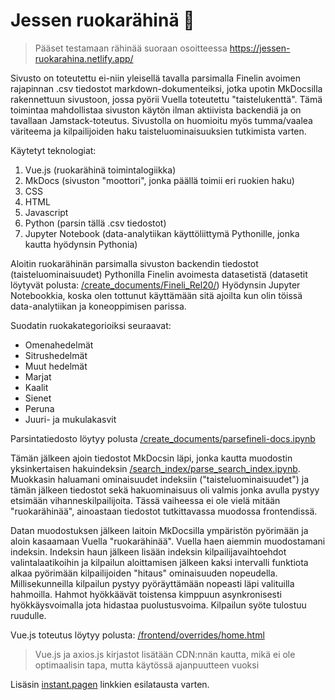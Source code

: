 # Jessen ruokarähinä 🥕

> Pääset testamaan rähinää suoraan osoitteessa https://jessen-ruokarahina.netlify.app/

Sivusto on toteutettu ei-niin yleisellä tavalla parsimalla Finelin avoimen rajapinnan .csv tiedostot markdown-dokumenteiksi, jotka upotin MkDocsilla rakennettuun sivustoon, jossa pyörii Vuella toteutettu "taistelukenttä". Tämä toimintaa mahdollistaa sivuston käytön ilman aktiivista backendiä ja on tavallaan Jamstack-toteutus. Sivustolla on huomioitu myös tumma/vaalea väriteema ja kilpailijoiden haku taisteluominaisuuksien tutkimista varten.

Käytetyt teknologiat:

1. Vue.js (ruokarähinä toimintalogiikka)
2. MkDocs (sivuston "moottori", jonka päällä toimii eri ruokien haku)
3. CSS
4. HTML
5. Javascript 
6. Python (parsin tällä .csv tiedostot)
7. Jupyter Notebook (data-analytiikan käyttöliittymä Pythonille, jonka kautta hyödynsin Pythonia)

Aloitin ruokarähinän parsimalla sivuston backendin tiedostot (taisteluominaisuudet) Pythonilla Finelin avoimesta datasetistä (datasetit löytyvät polusta: [/create_documents/Fineli_Rel20/](/create_documents/Fineli_Rel20/)) Hyödynsin Jupyter Notebookkia, koska olen tottunut käyttämään sitä ajoilta kun olin töissä data-analytiikan ja koneoppimisen parissa.

Suodatin ruokakategorioiksi seuraavat:

* Omenahedelmät
* Sitrushedelmät
* Muut hedelmät
* Marjat
* Kaalit
* Sienet
* Peruna
* Juuri- ja mukulakasvit


 Parsintatiedosto löytyy polusta [/create_documents/parsefineli-docs.ipynb](/create_documents/parsefineli-docs.ipynb)

Tämän jälkeen ajoin tiedostot MkDocsin läpi, jonka kautta muodostin yksinkertaisen hakuindeksin [/search_index/parse_search_index.ipynb](/search_index/parse_search_index.ipynb). Muokkasin haluamani ominaisuudet indeksiin ("taisteluominaisuudet") ja tämän jälkeen tiedostot sekä hakuominaisuus oli valmis jonka avulla pystyy etsimään vihanneskilpailijoita. Tässä vaiheessa ei ole vielä mitään "ruokarähinää", ainoastaan tiedostot tutkittavassa muodossa frontendissä.

Datan muodostuksen jälkeen laitoin MkDocsilla ympäristön pyörimään ja aloin kasaamaan Vuella "ruokarähinää". Vuella haen aiemmin muodostamani indeksin. Indeksin haun jälkeen lisään indeksin kilpailijavaihtoehdot valintalaatikoihin ja kilpailun aloittamisen jälkeen kaksi intervalli funktiota alkaa pyörimään kilpailijoiden "hitaus" ominaisuuden nopeudella. Millisekunneilla kilpailun pystyy pyöräyttämään nopeasti läpi valituilla hahmoilla. Hahmot hyökkäävät toistensa kimppuun asynkronisesti hyökkäysvoimalla jota hidastaa puolustusvoima. Kilpailun syöte tulostuu ruudulle.

Vue.js toteutus löytyy polusta: [/frontend/overrides/home.html](/frontend/overrides/home.html)

> Vue.js ja axios.js kirjastot lisätään CDN:nnän kautta, mikä ei ole optimaalisin tapa, mutta käytössä ajanpuutteen vuoksi

Lisäsin [instant.pagen](https://instant.page/ ) linkkien esilatausta varten.